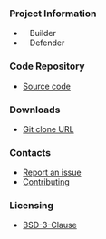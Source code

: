 ### Project Information
* <i class="fas fa-toolbox" style="font-size: 1.2em; color:#233e81;"></i><span style="font-size:1.0em;padding-left:12px;">Builder</span> 
* <i class="fas fa-shield-alt" style="font-size: 1.2em; color:#233e81;"></i><span style="font-size:1.0em;padding-left:12px;">Defender</span>

### Code Repository
* [Source code](https://github.com/nahsra/antisamy)

### Downloads
* [Git clone URL](https://github.com/nahsra/antisamy.git)

### Contacts
* [Report an issue](https://github.com/nahsra/antisamy/issues)
* [Contributing](mailto://dave.wichers@owasp.org)

### Licensing
* [BSD-3-Clause](https://opensource.org/licenses/BSD-3-Clause)
